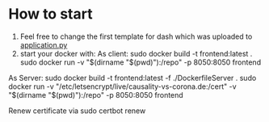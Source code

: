 # How to start

1) Feel free to change the first template for dash which was uploaded to
[application.py](https://github.com/DFscript/Covid_19_data_visualisation/blob/master/frontend/application.py)
2) start your docker with:
As client:
sudo docker build -t frontend:latest .
sudo docker run -v "$(dirname "$(pwd)"):/repo" -p 8050:8050 frontend

As Server:
sudo docker build -t frontend:latest -f ./DockerfileServer .
sudo docker run -v "/etc/letsencrypt/live/causality-vs-corona.de:/cert" -v "$(dirname "$(pwd)"):/repo" -p 8050:8050 frontend

Renew certificate via
sudo certbot renew
